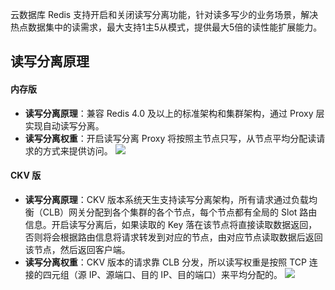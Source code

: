 云数据库 Redis 支持开启和关闭读写分离功能，针对读多写少的业务场景，解决热点数据集中的读需求，最大支持1主5从模式，提供最大5倍的读性能扩展能力。

## 读写分离原理
#### 内存版
- **读写分离原理**：兼容 Redis 4.0 及以上的标准架构和集群架构，通过 Proxy 层实现自动读写分离。
- **读写分离权重**：开启读写分离 Proxy 将按照主节点只写，从节点平均分配读请求的方式来提供访问。
![](https://main.qcloudimg.com/raw/5c4845be320eee0b00fd76c20fdfcc6c.png)

#### CKV 版
- **读写分离原理**：CKV 版本系统天生支持读写分离架构，所有请求通过负载均衡（CLB）网关分配到各个集群的各个节点，每个节点都有全局的 Slot 路由信息。开启读写分离后，如果读取的 Key 落在该节点将直接读取数据返回，否则将会根据路由信息将请求转发到对应的节点，由对应节点读取数据后返回该节点，然后返回客户端。
- **读写分离权重**：CKV 版本的请求靠 CLB 分发，所以读写权重是按照 TCP 连接的四元组（源 IP、源端口、目的 IP、目的端口）来平均分配的。
![](https://main.qcloudimg.com/raw/d3be5c6ab394a626446328f4c59472eb.png)

